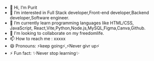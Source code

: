 - 👋 Hi, I’m Purit
- 👀 I’m interested in Full Stack developer,Front-end developer,Backend developer,Software engineer.
- 🌱 I’m currently learn programming languages like HTML/CSS, JavaScript, React,Vite,Python,Node.js,MySQL,Figma,Canva,Github.
- 💞️ I'm looking to collaborate on my freedomlife.
- 📫 How to reach me : xxxxx
- 😄 Pronouns: ⚡keep going⚡,⚡Never givr up⚡
- ⚡ Fun fact: ✨Never stop learning✨


